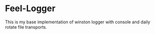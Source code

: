 # Feel-Logger

This is my base implementation of winston logger with console and daily rotate file transports.
